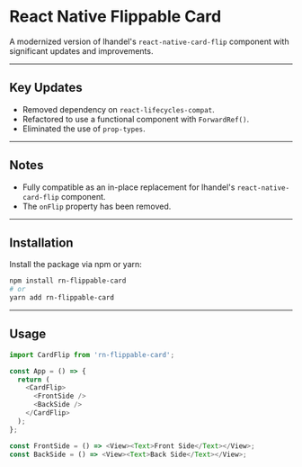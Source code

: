 # React Native Flippable Card

A modernized version of lhandel's `react-native-card-flip` component with significant updates and improvements.

---

## **Key Updates**
- Removed dependency on `react-lifecycles-compat`.
- Refactored to use a functional component with `ForwardRef()`.
- Eliminated the use of `prop-types`.

---

## **Notes**
- Fully compatible as an in-place replacement for lhandel's `react-native-card-flip` component.
- The `onFlip` property has been removed.

---

## **Installation**
Install the package via npm or yarn:

```bash
npm install rn-flippable-card
# or
yarn add rn-flippable-card
```

---
## **Usage**

```javascript
import CardFlip from 'rn-flippable-card';

const App = () => {
  return (
    <CardFlip>
      <FrontSide />
      <BackSide />
    </CardFlip>
  );
};

const FrontSide = () => <View><Text>Front Side</Text></View>;
const BackSide = () => <View><Text>Back Side</Text></View>;
```